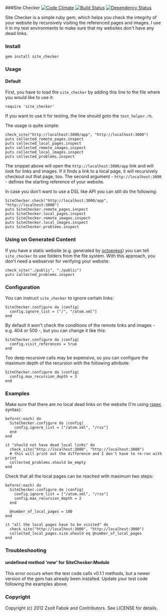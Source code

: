 ###Site Checker [![Code Climate](https://codeclimate.com/badge.png)](https://codeclimate.com/github/ZsoltFabok/site_checker) [![Build Status](https://travis-ci.org/ZsoltFabok/site_checker.png)](https://travis-ci.org/ZsoltFabok/site_checker) [![Dependency Status](https://gemnasium.com/ZsoltFabok/site_checker.png)](https://gemnasium.com/ZsoltFabok/site_checker)


Site Checker is a simple ruby gem, which helps you check the integrity of your website by recursively visiting the referenced pages and images. I use it in my test environments to make sure that my websites don't have any dead links.

### Install

    gem install site_checker

### Usage

#### Default

First, you have to load the `site_checker` by adding this line to the file where you would like to use it:

    require 'site_checker'

If you want to use it for testing, the line should goto the `test_helper.rb`.

The usage is quite simple:

    check_site("http://localhost:3000/app", "http://localhost:3000")
    puts collected_remote_pages.inspect
    puts collected_local_pages.inspect
    puts collected_remote_images.inspect
    puts collected_local_images.inspect
    puts collected_problems.inspect

The snippet above will open the `http://localhost:3000/app` link and will look for links and images. If it finds a link to a local page, it will recursively checkout out that page, too. The second argument - `http://localhost:3000` - defines the starting reference of your website.

In case you don't want to use a DSL like API you can still do the following:

    SiteChecker.check("http://localhost:3000/app", "http://localhost:3000")
    puts SiteChecker.remote_pages.inspect
    puts SiteChecker.local_pages.inspect
    puts SiteChecker.remote_images.inspect
    puts SiteChecker.local_images.inspect
    puts SiteChecker.problems.inspect

### Using on Generated Content
If you have a static website (e.g. generated by [octopress](https://github.com/imathis/octopress)) you can tell `site_checker` to use folders from the file system. With this approach, you don't need a webserver for verifying your website:

    check_site("./public", "./public")
    puts collected_problems.inspect

### Configuration
You can instruct `site_checker` to ignore certain links:

    SiteChecker.configure do |config|
      config.ignore_list = ["/", "/atom.xml"]
    end

By default it won't check the conditions of the remote links and images - e.g. 404 or 500 -, but you can change it like this:

    SiteChecker.configure do |config|
      config.visit_references = true
    end

Too deep recursive calls may be expensive, so you can configure the maximum depth of the recursion with the following attribute:

    SiteChecker.configure do |config|
      config.max_recursion_depth = 3
    end

### Examples
Make sure that there are no local dead links on the website (I'm using [rspec](https://github.com/rspec/rspec) syntax):

    before(:each) do
      SiteChecker.configure do |config|
        config.ignore_list = ["/atom.xml", "/rss"]
      end
    end

    it "should not have dead local links" do
      check_site("http://localhost:3000", "http://localhost:3000")
      # this will print out the difference and I don't have to re-run with print
      collected_problems.should be_empty
    end

Check that all the local pages can be reached with maximum two steps:

    before(:each) do
      SiteChecker.configure do |config|
        config.ignore_list = ["/atom.xml", "/rss"]
        config.max_recursion_depth = 2
      end

      @number_of_local_pages = 100
    end

    it "all the local pages have to be visited" do
      check_site("http://localhost:3000", "http://localhost:3000")
      collected_local_pages.size.should eq @number_of_local_pages
    end

### Troubleshooting
#### undefined method 'new' for SiteChecker:Module
This error occurs when the test code calls v0.1.1 methods, but a newer version of the gem has already been installed. Update your test code following the examples above.

### Copyright

Copyright (c) 2012 Zsolt Fabok and Contributors. See LICENSE for details.
